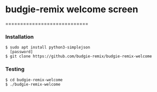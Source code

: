 # budgie-remix welcome screen
============================
### Installation
    $ sudo apt install python3-simplejson
      [password]
    $ git clone https://github.com/budgie-remix/budgie-remix-welcome
### Testing

    $ cd budgie-remix-welcome 
    $ ./budgie-remix-welcome
